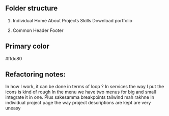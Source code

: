 ## Folder structure

1. Individual
Home
About
Projects
Skills
Download portfolio

2. Common
Header
Footer

## Primary color
#ffdc80


## Refactoring notes:
In how I work, it can be done in terms of loop ? 
In services the way I put the icons is kind of rough
In the menu we have two menus for big and small integrate it in one. Plus sakesamma breakpoints tailwind mah rakhne
In individual project page the way project descriptions are kept are very uneasy 